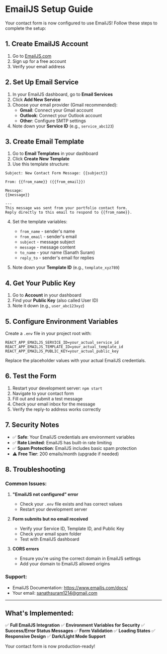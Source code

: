 # EmailJS Setup Guide

Your contact form is now configured to use EmailJS! Follow these steps to complete the setup:

## 1. Create EmailJS Account

1. Go to [EmailJS.com](https://www.emailjs.com/)
2. Sign up for a free account
3. Verify your email address

## 2. Set Up Email Service

1. In your EmailJS dashboard, go to **Email Services**
2. Click **Add New Service**
3. Choose your email provider (Gmail recommended):
   - **Gmail**: Connect your Gmail account
   - **Outlook**: Connect your Outlook account
   - **Other**: Configure SMTP settings
4. Note down your **Service ID** (e.g., `service_abc123`)

## 3. Create Email Template

1. Go to **Email Templates** in your dashboard
2. Click **Create New Template**
3. Use this template structure:

```
Subject: New Contact Form Message: {{subject}}

From: {{from_name}} ({{from_email}})

Message:
{{message}}

---
This message was sent from your portfolio contact form.
Reply directly to this email to respond to {{from_name}}.
```

4. Set the template variables:
   - `from_name` - sender's name
   - `from_email` - sender's email
   - `subject` - message subject
   - `message` - message content
   - `to_name` - your name (Sanath Suram)
   - `reply_to` - sender's email for replies

5. Note down your **Template ID** (e.g., `template_xyz789`)

## 4. Get Your Public Key

1. Go to **Account** in your dashboard
2. Find your **Public Key** (also called User ID)
3. Note it down (e.g., `user_abc123xyz`)

## 5. Configure Environment Variables

Create a `.env` file in your project root with:

```env
REACT_APP_EMAILJS_SERVICE_ID=your_actual_service_id
REACT_APP_EMAILJS_TEMPLATE_ID=your_actual_template_id  
REACT_APP_EMAILJS_PUBLIC_KEY=your_actual_public_key
```

Replace the placeholder values with your actual EmailJS credentials.

## 6. Test the Form

1. Restart your development server: `npm start`
2. Navigate to your contact form
3. Fill out and submit a test message
4. Check your email inbox for the message
5. Verify the reply-to address works correctly

## 7. Security Notes

- ✅ **Safe**: Your EmailJS credentials are environment variables
- ✅ **Rate Limited**: EmailJS has built-in rate limiting
- ✅ **Spam Protection**: EmailJS includes basic spam protection
- ⚠️ **Free Tier**: 200 emails/month (upgrade if needed)

## 8. Troubleshooting

### Common Issues:

1. **"EmailJS not configured" error**
   - Check your `.env` file exists and has correct values
   - Restart your development server

2. **Form submits but no email received**
   - Verify your Service ID, Template ID, and Public Key
   - Check your email spam folder
   - Test with EmailJS dashboard

3. **CORS errors**
   - Ensure you're using the correct domain in EmailJS settings
   - Add your domain to EmailJS allowed origins

### Support:
- EmailJS Documentation: https://www.emailjs.com/docs/
- Your email: sanathsuram1214@gmail.com

---

## What's Implemented:

✅ **Full EmailJS Integration**
✅ **Environment Variables for Security**
✅ **Success/Error Status Messages**
✅ **Form Validation**
✅ **Loading States**
✅ **Responsive Design**
✅ **Dark/Light Mode Support**

Your contact form is now production-ready!
